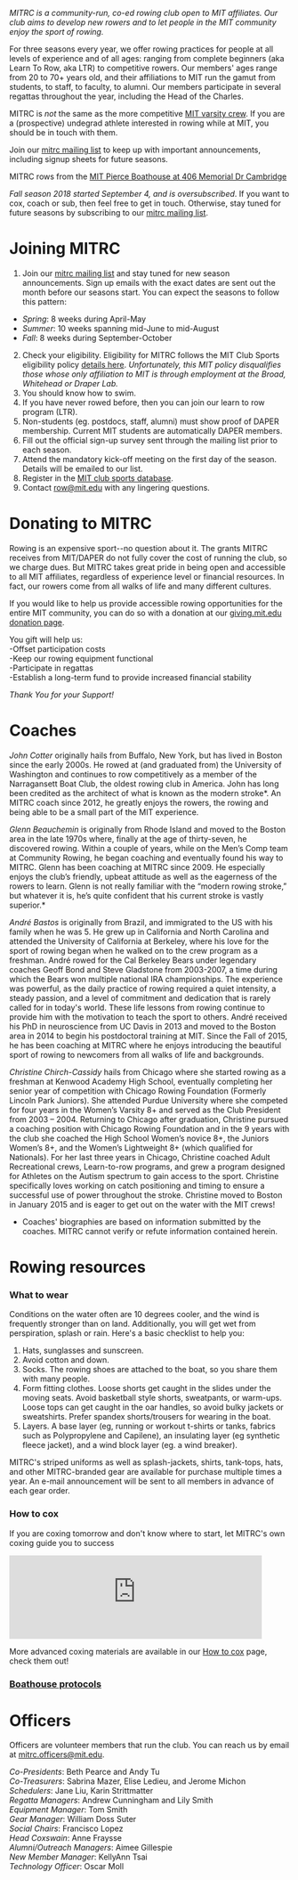 _MITRC is a community-run, co-ed rowing club open to MIT affiliates.  Our club aims to develop new rowers and to let people in the MIT community enjoy the sport of rowing._

For three seasons every year, we offer rowing practices for people at all levels of experience and of all ages: ranging from complete beginners (aka Learn To Row, aka LTR) to competitive rowers. Our members' ages range from 20 to 70+ years old, and their affiliations to MIT run the gamut from students, to staff, to faculty, to alumni. Our members participate in several regattas throughout the year, including the Head of the Charles.

MITRC is _not_ the same as the more competitive [MIT varsity crew](http://mitathletics.com/sports/m-crewlt/index). If you are a (prospective) undegrad athlete interested in rowing while at MIT, you should be in touch with them.

Join our [mitrc mailing list](http://mailman.mit.edu/mailman/listinfo/mitrc) to keep up with important announcements, including signup sheets for future seasons.

MITRC rows from the [MIT Pierce Boathouse at 406 Memorial Dr Cambridge](https://www.google.com/maps/place/Pierce+Boathouse,+406+Memorial+Dr,+Cambridge,+MA+02139/@42.355133,-71.098868,15z/data=!4m5!3m4!1s0x89e37a01e765ddf1:0x606e87c60fa86999!8m2!3d42.3553235!4d-71.0968297?hl=en-US)

*Fall season 2018 started September 4, and is oversubscribed*. If you want to cox, coach or sub, then feel free to get in touch. Otherwise, stay tuned for future seasons by subscribing to our [mitrc mailing list](http://mailman.mit.edu/mailman/listinfo/mitrc).

# Joining MITRC

1. Join our [mitrc mailing list](http://mailman.mit.edu/mailman/listinfo/mitrc) and stay tuned for new season announcements. Sign up emails with the exact dates are sent out the month before our seasons start. You can expect the seasons to follow this pattern:
  - _Spring_: 8 weeks during April-May
  - _Summer_: 10 weeks spanning mid-June to mid-August
  - _Fall_: 8 weeks during September-October
2. Check your eligibility. Eligibility for MITRC follows the MIT Club Sports eligibility policy [details here](https://clubsports.mit.edu/about/eligibility). _Unfortunately, this MIT policy disqualifies those whose only affiliation to MIT is through employment at the Broad, Whitehead or Draper Lab._
1. You should know how to swim.
1. If you have never rowed before, then you can join our learn to row program (LTR).
1. Non-students (eg. postdocs, staff, alumni) must show proof of DAPER membership. Current MIT students are automatically DAPER members.
1. Fill out the official sign-up survey sent through the mailing list prior to each season.
1. Attend the mandatory kick-off meeting on the first day of the season. Details will be emailed to our list.
1. Register in the [MIT club sports database](https://mit.dserec.com/online/clubsports_widget/club/18/).
1. Contact [row@mit.edu](mailto:row@mit.edu) with any lingering questions.

# Donating to MITRC

Rowing is an expensive sport--no question about it. The grants MITRC receives from MIT/DAPER do not fully cover the cost of running the club, so we charge dues. But MITRC takes great pride in being open and accessible to all MIT affiliates, regardless of experience level or financial resources. In fact, our rowers come from all walks of life and many different cultures.

If you would like to help us provide accessible rowing opportunities for the entire MIT community, you can do so with a donation at our [giving.mit.edu donation page](https://giving.mit.edu/give/to?fundId=2437100).

You gift will help us:<br>
-Offset participation costs<br>
-Keep our rowing equipment functional<br>
-Participate in regattas<br>
-Establish a long-term fund to provide increased financial stability<br>

_Thank You for your Support!_

# Coaches

_John Cotter_ originally hails from Buffalo, New York, but has lived in Boston since the early 2000s. He rowed at (and graduated from) the University of Washington and continues to row competitively as a member of the Narragansett Boat Club, the oldest rowing club in America. John has long been credited as the architect of what is known as the modern stroke*. An MITRC coach since 2012, he greatly enjoys the rowers, the rowing and being able to be a small part of the MIT experience.

_Glenn Beauchemin_ is originally from Rhode Island and moved to the Boston area in the late 1970s where, finally at the age of thirty-seven, he discovered rowing. Within a couple of years, while on the Men’s Comp team at Community Rowing, he began coaching and eventually found his way to MITRC. Glenn has been coaching at MITRC since 2009. He especially enjoys the club’s friendly, upbeat attitude as well as the eagerness of the rowers to learn. Glenn is not really familiar with the “modern rowing stroke,” but whatever it is, he’s quite confident that his current stroke is vastly superior.*

_André Bastos_ is originally from Brazil, and immigrated to the US with his family when he was 5. He grew up in California and North Carolina and attended the University of California at Berkeley, where his love for the sport of rowing began when he walked on to the crew program as a freshman. André rowed for the Cal Berkeley Bears under legendary coaches Geoff Bond and Steve Gladstone from 2003-2007, a time during which the Bears won multiple national IRA championships. The experience was powerful, as the daily practice of rowing required a quiet intensity, a steady passion, and a level of commitment and dedication that is rarely called for in today's world. These life lessons from rowing continue to provide him with the motivation to teach the sport to others. André received his PhD in neuroscience from UC Davis in 2013 and moved to the Boston area in 2014 to begin his postdoctoral training at MIT. Since the Fall of 2015, he has been coaching at MITRC where he enjoys introducing the beautiful sport of rowing to newcomers from all walks of life and backgrounds.  

_Christine Chirch-Cassidy_ hails from Chicago where she started rowing as a freshman at Kenwood Academy High School, eventually completing her senior year of competition with Chicago Rowing Foundation (Formerly Lincoln Park Juniors).  She attended Purdue University where she competed for four years in the Women’s Varsity 8+ and served as the Club President from 2003 – 2004.  Returning to Chicago after graduation, Christine pursued a coaching position with Chicago Rowing Foundation and in the 9 years with the club she coached the High School Women’s novice 8+, the Juniors Women’s 8+, and the Women’s Lightweight 8+ (which qualified for Nationals).  For her last three years in Chicago, Christine coached Adult Recreational crews, Learn-to-row programs, and grew a program designed for Athletes on the Autism spectrum to gain access to the sport.  Christine specifically loves working on catch positioning and timing to ensure a successful use of power throughout the stroke. Christine moved to Boston in January 2015 and is eager to get out on the water with the MIT crews!

* Coaches' biographies are based on information submitted by the coaches. MITRC cannot verify or refute information contained herein. 

# Rowing resources

### What to wear

Conditions on the water often are 10 degrees cooler, and the wind is frequently stronger than on land. Additionally, you will get wet from perspiration, splash or rain. Here's a basic checklist to help you:

1. Hats, sunglasses and sunscreen.
1. Avoid cotton and down.
1. Socks. The rowing shoes are attached to the boat, so you share them with many people.
1. Form fitting clothes. Loose shorts get caught in the slides under the moving seats. Avoid basketball style shorts, sweatpants, or warm-ups.  Loose tops can get caught in the oar handles, so avoid bulky jackets or sweatshirts. Prefer spandex shorts/trousers for wearing in the boat. 
1. Layers. A base layer (eg, running or workout t-shirts or tanks, fabrics such as Polypropylene and Capilene), an insulating layer (eg synthetic fleece jacket), and a wind block layer (eg. a wind breaker).

MITRC's striped uniforms as well as splash-jackets, shirts, tank-tops, hats, and other MITRC-branded gear are available for purchase multiple times a year. An e-mail announcement will be sent to all members in advance of each gear order. 

### How to cox 
If you are coxing tomorrow and don't know where to start, let MITRC's own coxing guide you to success

<iframe src="https://www.youtube-nocookie.com/embed/P3vykD5EO2M?rel=0&amp;showinfo=0" frameborder="0" allow="autoplay; encrypted-media" allowfullscreen width="90%" align="center"></iframe>

More advanced coxing materials are available in our [How to cox](how_to_cox.md) page, check them out!

### [Boathouse protocols](boathouse_protocols.md)

# Officers

Officers are volunteer members that run the club. You can reach us by email at [mitrc.officers@mit.edu](mailto:mitrc.officers@mit.edu).

_Co-Presidents_: Beth Pearce and Andy Tu<br>
_Co-Treasurers_: Sabrina Mazer, Elise Ledieu, and Jerome Michon<br>
_Schedulers_: Jane Liu, Karin Strittmatter<br>
_Regatta Managers_: Andrew Cunningham and Lily Smith<br>
_Equipment Manager_: Tom Smith<br>
_Gear Manager_: William Doss Suter<br>
_Social Chairs_: Francisco Lopez<br>
_Head Coxswain_: Anne Fraysse<br>
_Alumni/Outreach Managers_: Aimee Gillespie<br>
_New Member Manager_: KellyAnn Tsai<br>
_Technology Officer_: Oscar Moll<br>
